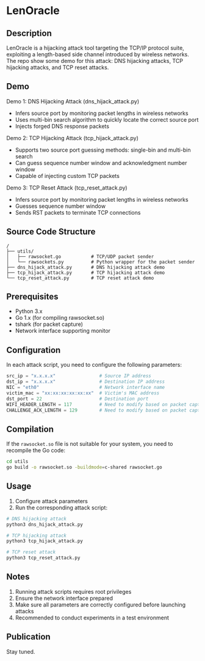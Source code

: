 # LenOracle

## Description

LenOracle is a hijacking attack tool targeting the TCP/IP protocol suite, exploiting a length-based side channel introduced by wireless networks. The repo show some demo for this attack: DNS hijacking attacks, TCP hijacking attacks, and  TCP reset attacks.

## Demo

Demo 1: DNS Hijacking Attack (dns_hijack_attack.py)
- Infers source port by monitoring packet lengths in wireless networks
- Uses multi-bin search algorithm to quickly locate the correct source port
- Injects forged DNS response packets

Demo 2: TCP Hijacking Attack (tcp_hijack_attack.py)
- Supports two source port guessing methods: single-bin and multi-bin search
- Can guess sequence number window and acknowledgment number window
- Capable of injecting custom TCP packets

Demo 3: TCP Reset Attack (tcp_reset_attack.py)
- Infers source port by monitoring packet lengths in wireless networks
- Guesses sequence number window
- Sends RST packets to terminate TCP connections

## Source Code Structure

```
/
├── utils/                     
│   ├── rawsocket.go           # TCP/UDP packet sender
│   └── rawsockets.py          # Python wrapper for the packet sender
├── dns_hijack_attack.py       # DNS hijacking attack demo
├── tcp_hijack_attack.py       # TCP hijacking attack demo
└── tcp_reset_attack.py        # TCP reset attack demo
```

## Prerequisites

- Python 3.x
- Go 1.x (for compiling rawsocket.so)
- tshark (for packet capture)
- Network interface supporting monitor

## Configuration

In each attack script, you need to configure the following parameters:
```python
src_ip = "x.x.x.x"                # Source IP address
dst_ip = "x.x.x.x"                # Destination IP address
NIC = "eth0"                      # Network interface name
victim_mac = "xx:xx:xx:xx:xx:xx"  # Victim's MAC address
dst_port = 22                     # Destination port
WIFI_HEADER_LENGTH = 117          # Need to modify based on packet capture results
CHALLENGE_ACK_LENGTH = 129        # Need to modify based on packet capture results
```

## Compilation

If the `rawsocket.so` file is not suitable for your system, you need to recompile the Go code:

```bash
cd utils
go build -o rawsocket.so -buildmode=c-shared rawsocket.go
```

## Usage

1. Configure attack parameters
2. Run the corresponding attack script:

```bash
# DNS hijacking attack
python3 dns_hijack_attack.py

# TCP hijacking attack
python3 tcp_hijack_attack.py

# TCP reset attack
python3 tcp_reset_attack.py
```

## Notes

1. Running attack scripts requires root privileges
2. Ensure the network interface prepared
3. Make sure all parameters are correctly configured before launching attacks
4. Recommended to conduct experiments in a test environment

## Publication

Stay tuned.